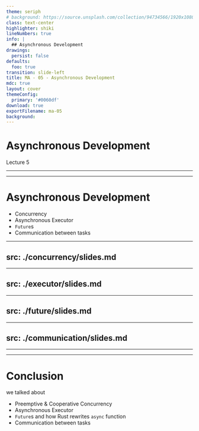 ```yaml
---
theme: seriph
# background: https://source.unsplash.com/collection/94734566/1920x1080
class: text-center
highlighter: shiki
lineNumbers: true
info: |
  ## Asynchronous Development
drawings:
  persist: false
defaults:
  foo: true
transition: slide-left
title: MA - 05 - Asynchronous Development
mdc: true
layout: cover
themeConfig:
  primary: '#0060df'
download: true
exportFilename: ma-05
background:
---
```


# Asynchronous Development
Lecture 5

---
---

# Asynchronous Development

- Concurrency
- Asynchronous Executor
- `Future`s
- Communication between tasks

<!-- Concurrency -->

---
src: ./concurrency/slides.md
---

<!-- Executor -->

---
src: ./executor/slides.md
---

<!-- Future -->

---
src: ./future/slides.md
---

<!-- Communication -->

---
src: ./communication/slides.md
---

---
---
# Conclusion
we talked about

- Preemptive & Cooperative Concurrency
- Asynchronous Executor
- `Future`s and how Rust rewrites `async` function
- Communication between tasks
